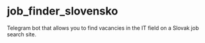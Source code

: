 # job_finder_slovensko
Telegram bot that allows you to find vacancies in the IT field on a Slovak job search site.
